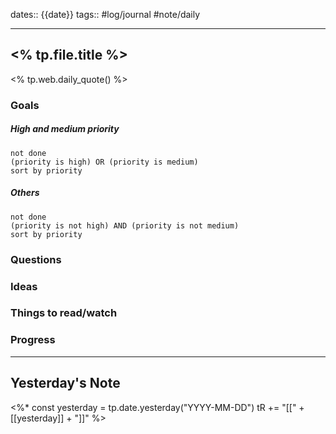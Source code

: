 dates:: {{date}}
tags:: #log/journal #note/daily 

---
## <% tp.file.title %>

<% tp.web.daily_quote() %>

### Goals 

##### High and medium priority

```tasks
not done
(priority is high) OR (priority is medium)
sort by priority
```

##### Others


```tasks
not done
(priority is not high) AND (priority is not medium)
sort by priority
```


### Questions



### Ideas



### Things to read/watch



### Progress




---
## Yesterday's Note

<%*
const yesterday = tp.date.yesterday("YYYY-MM-DD")
tR += "[[" + [[yesterday]] + "]]"
%>


